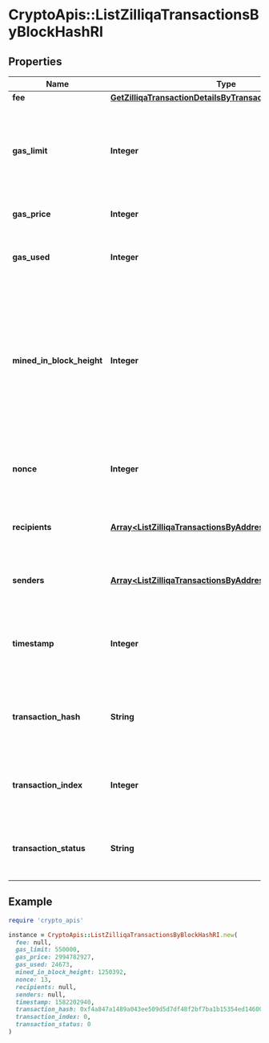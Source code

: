 # CryptoApis::ListZilliqaTransactionsByBlockHashRI

## Properties

| Name | Type | Description | Notes |
| ---- | ---- | ----------- | ----- |
| **fee** | [**GetZilliqaTransactionDetailsByTransactionIDRIFee**](GetZilliqaTransactionDetailsByTransactionIDRIFee.md) |  |  |
| **gas_limit** | **Integer** | Represents the maximum amount of gas allowed in the block in order to determine how many transactions it can fit. |  |
| **gas_price** | **Integer** | Defines the price of the gas. |  |
| **gas_used** | **Integer** | Defines how much of the gas for the block has been used. |  |
| **mined_in_block_height** | **Integer** | Represents the number of blocks in the blockchain preceding this specific block. Block numbers have no gaps. A blockchain usually starts with block 0 called the \&quot;Genesis block\&quot;. |  |
| **nonce** | **Integer** | Represents a random value that can be adjusted to satisfy the Proof of Work. |  |
| **recipients** | [**Array&lt;ListZilliqaTransactionsByAddressRIRecipientsInner&gt;**](ListZilliqaTransactionsByAddressRIRecipientsInner.md) | Defines an object array of the transaction recipients. |  |
| **senders** | [**Array&lt;ListZilliqaTransactionsByAddressRISendersInner&gt;**](ListZilliqaTransactionsByAddressRISendersInner.md) | Represents an object of addresses that provide the funds. |  |
| **timestamp** | **Integer** | Defines the exact date/time when this block was mined in Unix Timestamp. |  |
| **transaction_hash** | **String** | Represents the hash of the transaction, which is its unique identifier. |  |
| **transaction_index** | **Integer** | Defines the numeric representation of the transaction index. |  |
| **transaction_status** | **String** | Defines the status of the transaction, whether it is e.g. pending or complete. |  |

## Example

```ruby
require 'crypto_apis'

instance = CryptoApis::ListZilliqaTransactionsByBlockHashRI.new(
  fee: null,
  gas_limit: 550000,
  gas_price: 2994782927,
  gas_used: 24673,
  mined_in_block_height: 1250392,
  nonce: 13,
  recipients: null,
  senders: null,
  timestamp: 1582202940,
  transaction_hash: 0xf4a847a1489a043ee509d5d7df48f2bf7ba1b15354ed14600b035ff2f7670203,
  transaction_index: 0,
  transaction_status: 0
)
```

